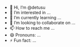 - 👋 Hi, I’m @detusu
- 👀 I’m interested in ...
- 🌱 I’m currently learning ...
- 💞️ I’m looking to collaborate on ...
- 📫 How to reach me ...
- 😄 Pronouns: ...
- ⚡ Fun fact: ...

<!---
detusu/detusu is a ✨ special ✨ repository because its `README.md` (this file) appears on your GitHub profile.
You can click the Preview link to take a look at your changes.
--->
